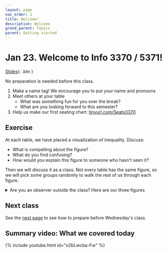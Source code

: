 ```yaml
---
layout: page
nav_order: 1
title: Welcome!
description: Welcome
grand_parent: Topics
parent: Getting started
---
```


# Jan 23. Welcome to Info 3370 / 5371!

[Slides](../assets/slides/1_welcome.pdf){: .btn }

No preparation is needed before this class.

1. Make a name tag! We encourage you to put your name and pronouns
2. Meet others at your table
    - What was something fun for you over the break?
    - What are you looking forward to this semester?
3. Help us make our first seating chart: [tinyurl.com/Seats3370](https://tinyurl.com/Seats3370)

## Exercise

At each table, we have placed a visualization of inequality. Discuss:

- What is compelling about the figure?
- What do you find confusing?
- How would you explain this figure to someone who hasn’t seen it?

Then we will discuss it as a class. Not every table has the same figure, so we will pick some groups randomly to walk the rest of us through each figure.

<details><summary>Are you an observer outside the class? Here are our three figures</summary>
<ul>
	<li> Figure 1 from <a href = "https://doi.org/10.1126/science.1251936">Piketty and Saez (2014)</a> </li>
 	<li> Figure 2 from <a href = "https://doi.org/10.1086/671012">Schaefer and Edin (2013)</a> </li>
	<li> Figure 1 from <a href = "https://www.census.gov/content/dam/Census/library/publications/2022/demo/p60-277.pdf">U.S. Census Bureau (2022) </a> </li>
</ul>
</details>

## Next class

See the [next page](1b) to see how to prepare before Wednesday's class.

## Summary video: What we covered today

{% include youtube.html id="o2bLwcba-Fw" %}